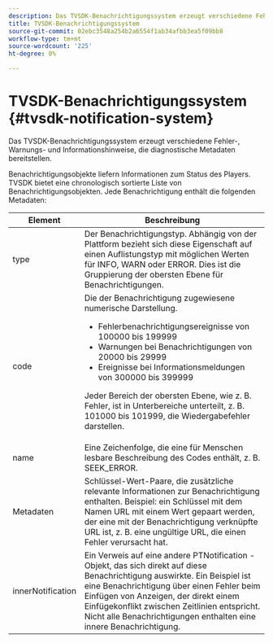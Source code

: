 ```yaml
---
description: Das TVSDK-Benachrichtigungssystem erzeugt verschiedene Fehler-, Warnungs- und Informationshinweise, die diagnostische Metadaten bereitstellen.
title: TVSDK-Benachrichtigungssystem
source-git-commit: 02ebc3548a254b2a6554f1ab34afbb3ea5f09bb8
workflow-type: tm+mt
source-wordcount: '225'
ht-degree: 0%

---
```


# TVSDK-Benachrichtigungssystem {#tvsdk-notification-system}

Das TVSDK-Benachrichtigungssystem erzeugt verschiedene Fehler-, Warnungs- und Informationshinweise, die diagnostische Metadaten bereitstellen.

Benachrichtigungsobjekte liefern Informationen zum Status des Players. TVSDK bietet eine chronologisch sortierte Liste von Benachrichtigungsobjekten. Jede Benachrichtigung enthält die folgenden Metadaten:

<table frame="all" colsep="1" rowsep="1" id="table_DBA8CACF02DB4AF2B053E560850B49CE"> 
 <thead> 
  <tr rowsep="1"> 
   <th colname="1" class="entry"> Element </th> 
   <th colname="2" class="entry"> Beschreibung </th> 
  </tr> 
 </thead>
 <tbody> 
  <tr rowsep="1"> 
   <td colname="1"><span class="codeph"> type</span> </td> 
   <td colname="2"> Der Benachrichtigungstyp. Abhängig von der Plattform bezieht sich diese Eigenschaft auf einen Auflistungstyp mit möglichen Werten für INFO, WARN oder ERROR. Dies ist die Gruppierung der obersten Ebene für Benachrichtigungen. </td> 
  </tr> 
  <tr rowsep="1"> 
   <td colname="1"><span class="codeph"> code</span> </td> 
   <td colname="2">Die der Benachrichtigung zugewiesene numerische Darstellung. 
    <ul id="ul_31AB497C6FFA452496DD09B0D78687B9"> 
     <li id="li_53E75022C50246E0982E315D04EFD8B3">Fehlerbenachrichtigungsereignisse von 100000 bis 199999 </li> 
     <li id="li_11AE91D1325E4F718228E662C9C55F9A">Warnungen bei Benachrichtigungen von 20000 bis 29999 </li> 
     <li id="li_6D3EA03845294DC2BAD1ACF507639E51">Ereignisse bei Informationsmeldungen von 300000 bis 399999 </li> 
    </ul> <p>Jeder Bereich der obersten Ebene, wie z. B. Fehler, ist in Unterbereiche unterteilt, z. B. 101000 bis 101999, die Wiedergabefehler darstellen. </p> </td> 
  </tr> 
  <tr rowsep="1"> 
   <td colname="1"><span class="codeph"> name</span> </td> 
   <td colname="2">Eine Zeichenfolge, die eine für Menschen lesbare Beschreibung des Codes enthält, z. B. <span class="codeph"> SEEK_ERROR</span>. </td> 
  </tr> 
  <tr rowsep="1"> 
   <td colname="1"><span class="codeph"> Metadaten</span> </td> 
   <td colname="2">Schlüssel-Wert-Paare, die zusätzliche relevante Informationen zur Benachrichtigung enthalten. Beispiel: ein Schlüssel mit dem Namen <span class="codeph"> URL</span> mit einem Wert gepaart werden, der eine mit der Benachrichtigung verknüpfte URL ist, z. B. eine ungültige URL, die einen Fehler verursacht hat. </td> 
  </tr> 
  <tr rowsep="0"> 
   <td colname="1"><span class="codeph"> innerNotification</span> </td> 
   <td colname="2">Ein Verweis auf eine andere <span class="codeph"> PTNotification</span> -Objekt, das sich direkt auf diese Benachrichtigung auswirkte. Ein Beispiel ist eine Benachrichtigung über einen Fehler beim Einfügen von Anzeigen, der direkt einem Einfügekonflikt zwischen Zeitlinien entspricht. Nicht alle Benachrichtigungen enthalten eine innere Benachrichtigung. </td> 
  </tr> 
 </tbody> 
</table>
